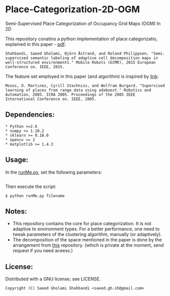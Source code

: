# Place-Categorization-2D-OGM
Semi-Supervised Place Categorization of Occupancy Grid Maps (OGM) In 2D

This repository conatins a python implementation of place categorizatio, explained in this paper - [pdf](http://www.diva-portal.org/smash/get/diva2:850141/FULLTEXT01.pdf):
```
Shahbandi, Saeed Gholami, Björn Åstrand, and Roland Philippsen. "Semi-supervised semantic labeling of adaptive cell decomposition maps in well-structured environments." Mobile Robots (ECMR), 2015 European Conference on. IEEE, 2015.
```

The feature set employed in this paper (and algorithm) is inspired by [link](http://ieeexplore.ieee.org/document/1570363/):
```
Mozos, O. Martınez, Cyrill Stachniss, and Wolfram Burgard. "Supervised learning of places from range data using adaboost." Robotics and Automation, 2005. ICRA 2005. Proceedings of the 2005 IEEE International Conference on. IEEE, 2005.
```

## Dependencies:
	* Python >=2.6
	* numpy >= 1.10.2
	* sklearn >= 0.18.0
	* opencv >= 2
	* matplotlib >= 1.4.3

## Usage:
In the [runMe.py](), set the following parameters:
```
```

Then execute the script: 
```shell
$ python runMe.py filename
```

## Notes:
* This repository contains the core for place categorization. It is not adaptive to environment types. For a better performance, one need to tweak parameters of the clustering algorithm, manually (or adaptively).
* The decomposition of the space mentioned in the paper is done by the arrangement from [this](https://github.com/saeedghsh/arrangement) repository. (which is private at the moment, send request if you need aceess.)


## License:
Distributed with a GNU license; see LICENSE.
```
Copyright (C) Saeed Gholami Shahbandi <saeed.gh.sh@gmail.com>
```
